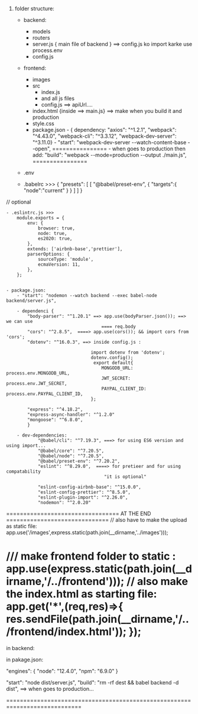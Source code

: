 1. folder structure: 
    - backend:
        - models
        - routers
        - server.js { main file of backend }   ==> config.js ko import karke use 
                                                                        process.env
        - config.js 
    - frontend: 
        - images
        - src
            - index.js
            - and all js files
            - config.js ==> apiUrl....
        - index.html {inside ==> main.js} ==> make when you build it and production
        - style.css
        - package.json 
                    - { dependency:    "axios": "^1.2.1",  "webpack": "^4.43.0", 
                            "webpack-cli": "^3.3.12", "webpack-dev-server": "^3.11.0}
                    - "start": "webpack-dev-server --watch-content-base --open",
                    ================
                    - when goes to production then add: 
                        "build": "webpack --mode=production --output ./main.js",
                    ================
    - .env
    
    - .babelrc >>>
            {
                "presets": [
                    [
                        "@babel/preset-env",
                        {
                            "targets":{
                                "node":"current"
                            }
                        }
                    ]
                ]
            }

// optional

    - .eslintrc.js >>>
        module.exports = {
            env: {
                browser: true,
                node: true,
                es2020: true,
            },
            extends: ['airbnb-base','prettier'],
            parserOptions: {
                sourceType: 'module',
                ecmaVersion: 11,
            },
        };


    - package.json: 
        - "start": "nodemon --watch backend --exec babel-node backend/server.js",

        - dependenci {
            "body-parser": "^1.20.1" ==> app.use(bodyParser.json()); ==> we can use 
                                        ==== req.body
            "cors": "^2.8.5",  ====> app.use(cors()); && import cors from 'cors';
            "dotenv": "^16.0.3", ==> inside config.js : 

                                    import dotenv from 'dotenv';
                                    dotenv.config();
                                     export default{
                                        MONGODB_URL: process.env.MONGODB_URL,
                                        JWT_SECRET: process.env.JWT_SECRET,
                                        PAYPAL_CLIENT_ID: process.env.PAYPAL_CLIENT_ID,
                                    };

            "express": "^4.18.2",
            "express-async-handler": "^1.2.0"
            "mongoose": "^6.8.0",
            }
        
        - dev-dependencies: 
                "@babel/cli": "^7.19.3", ===> for using ES6 version and using import...
                "@babel/core": "^7.20.5",
                "@babel/node": "^7.20.5",
                "@babel/preset-env": "^7.20.2",
                "eslint": "^8.29.0",  ====> for pretieer and for using compatability 
                                         "it is optional"

                "eslint-config-airbnb-base": "^15.0.0",
                "eslint-config-prettier": "^8.5.0",
                "eslint-plugin-import": "^2.26.0",
                "nodemon": "^2.0.20"





================================= AT THE END ==============================
// also have to make the upload as static file: 
app.use('/images',express.static(path.join(__dirname,'../images')));

/// make frontend folder to static :
app.use(express.static(path.join(__dirname,'/../frontend')));
// also make the index.html as starting file: 
app.get('*',(req,res)=>{
  res.sendFile(path.join(__dirname,'/../frontend/index.html'));
});
============================================================================
in backend: 

in pakage.json: 

"engines": {
    "node": "12.4.0",
    "npm": "6.9.0"
  }


  "start": "node dist/server.js",
  "build": "rm -rf dest && babel backend -d dist",  ==> when goes to production...

============================================================================

